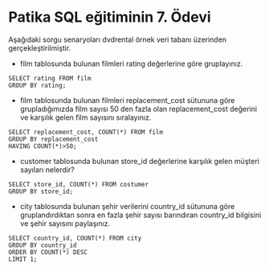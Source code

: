 
# Patika SQL eğitiminin 7. Ödevi 

Aşağıdaki sorgu senaryoları dvdrental örnek veri tabanı üzerinden gerçekleştirilmiştir.

- film tablosunda bulunan filmleri rating değerlerine göre gruplayınız.
```
SELECT rating FROM film
GROUP BY rating;
```
- film tablosunda bulunan filmleri replacement_cost sütununa göre grupladığımızda film sayısı 50 den fazla olan replacement_cost değerini ve karşılık gelen film sayısını sıralayınız.
```
SELECT replacement_cost, COUNT(*) FROM film
GROUP BY replacement_cost
HAVING COUNT(*)>50;
```
- customer tablosunda bulunan store_id değerlerine karşılık gelen müşteri sayıları nelerdir? 
```
SELECT store_id, COUNT(*) FROM costumer
GROUP BY store_id;
```
- city tablosunda bulunan şehir verilerini country_id sütununa göre gruplandırdıktan sonra en fazla şehir sayısı barındıran country_id bilgisini ve şehir sayısını paylaşınız.
```
SELECT country_id, COUNT(*) FROM city
GROUP BY country_id
ORDER BY COUNT(*) DESC
LIMIT 1;
```
